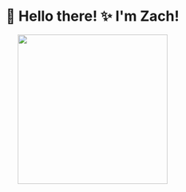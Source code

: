 <div align='center'>
  <h1>👋 Hello there! &#10024; I'm Zach!</h1>
  <img src='https://media.giphy.com/media/l3vR85PnGsBwu1PFK/giphy.gif' width='300'>
</div>


<!---
zachmsdev/zachmsdev is a ✨ special ✨ repository because its `README.md` (this file) appears on your GitHub profile.
You can click the Preview link to take a look at your changes.
--->
